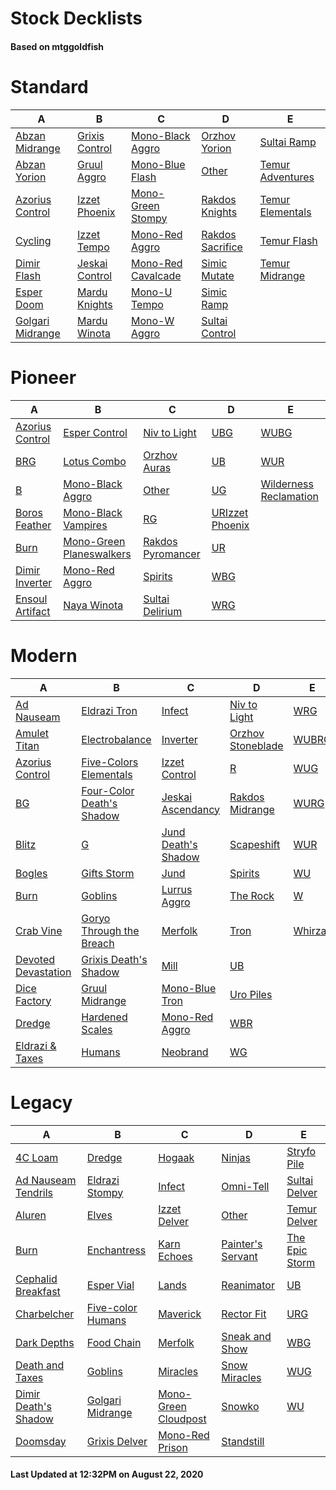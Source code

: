 # Stock Decklists
#### Based on mtggoldfish


# Standard

|                                 A                                  |                               B                                |                                   C                                    |                                 D                                  |                                 E                                  |
|--------------------------------------------------------------------|----------------------------------------------------------------|------------------------------------------------------------------------|--------------------------------------------------------------------|--------------------------------------------------------------------|
|[Abzan Midrange](./mtggoldfish/Standard/decks/Abzan_Midrange.md)    |[Grixis Control](./mtggoldfish/Standard/decks/Grixis_Control.md)|[Mono-Black Aggro](./mtggoldfish/Standard/decks/Mono-Black_Aggro.md)    |[Orzhov Yorion](./mtggoldfish/Standard/decks/Orzhov_Yorion.md)      |[Sultai Ramp](./mtggoldfish/Standard/decks/Sultai_Ramp.md)          |
|[Abzan Yorion](./mtggoldfish/Standard/decks/Abzan_Yorion.md)        |[Gruul Aggro](./mtggoldfish/Standard/decks/Gruul_Aggro.md)      |[Mono-Blue Flash](./mtggoldfish/Standard/decks/Mono-Blue_Flash.md)      |[Other](./mtggoldfish/Standard/decks/Other.md)                      |[Temur Adventures](./mtggoldfish/Standard/decks/Temur_Adventures.md)|
|[Azorius Control](./mtggoldfish/Standard/decks/Azorius_Control.md)  |[Izzet Phoenix](./mtggoldfish/Standard/decks/Izzet_Phoenix.md)  |[Mono-Green Stompy](./mtggoldfish/Standard/decks/Mono-Green_Stompy.md)  |[Rakdos Knights](./mtggoldfish/Standard/decks/Rakdos_Knights.md)    |[Temur Elementals](./mtggoldfish/Standard/decks/Temur_Elementals.md)|
|[Cycling](./mtggoldfish/Standard/decks/Cycling.md)                  |[Izzet Tempo](./mtggoldfish/Standard/decks/Izzet_Tempo.md)      |[Mono-Red Aggro](./mtggoldfish/Standard/decks/Mono-Red_Aggro.md)        |[Rakdos Sacrifice](./mtggoldfish/Standard/decks/Rakdos_Sacrifice.md)|[Temur Flash](./mtggoldfish/Standard/decks/Temur_Flash.md)          |
|[Dimir Flash](./mtggoldfish/Standard/decks/Dimir_Flash.md)          |[Jeskai Control](./mtggoldfish/Standard/decks/Jeskai_Control.md)|[Mono-Red Cavalcade](./mtggoldfish/Standard/decks/Mono-Red_Cavalcade.md)|[Simic Mutate](./mtggoldfish/Standard/decks/Simic_Mutate.md)        |[Temur Midrange](./mtggoldfish/Standard/decks/Temur_Midrange.md)    |
|[Esper Doom](./mtggoldfish/Standard/decks/Esper_Doom.md)            |[Mardu Knights](./mtggoldfish/Standard/decks/Mardu_Knights.md)  |[Mono-U Tempo](./mtggoldfish/Standard/decks/Mono-U_Tempo.md)            |[Simic Ramp](./mtggoldfish/Standard/decks/Simic_Ramp.md)            |                                                                    |
|[Golgari Midrange](./mtggoldfish/Standard/decks/Golgari_Midrange.md)|[Mardu Winota](./mtggoldfish/Standard/decks/Mardu_Winota.md)    |[Mono-W Aggro](./mtggoldfish/Standard/decks/Mono-W_Aggro.md)            |[Sultai Control](./mtggoldfish/Standard/decks/Sultai_Control.md)    |                                                                    |


# Pioneer

|                                A                                |                                         B                                         |                                  C                                  |                                D                                |                                       E                                       |
|-----------------------------------------------------------------|-----------------------------------------------------------------------------------|---------------------------------------------------------------------|-----------------------------------------------------------------|-------------------------------------------------------------------------------|
|[Azorius Control](./mtggoldfish/Pioneer/decks/Azorius_Control.md)|[Esper Control](./mtggoldfish/Pioneer/decks/Esper_Control.md)                      |[Niv to Light](./mtggoldfish/Pioneer/decks/Niv_to_Light.md)          |[UBG](./mtggoldfish/Pioneer/decks/UBG.md)                        |[WUBG](./mtggoldfish/Pioneer/decks/WUBG.md)                                    |
|[BRG](./mtggoldfish/Pioneer/decks/BRG.md)                        |[Lotus Combo](./mtggoldfish/Pioneer/decks/Lotus_Combo.md)                          |[Orzhov Auras](./mtggoldfish/Pioneer/decks/Orzhov_Auras.md)          |[UB](./mtggoldfish/Pioneer/decks/UB.md)                          |[WUR](./mtggoldfish/Pioneer/decks/WUR.md)                                      |
|[B](./mtggoldfish/Pioneer/decks/B.md)                            |[Mono-Black Aggro](./mtggoldfish/Pioneer/decks/Mono-Black_Aggro.md)                |[Other](./mtggoldfish/Pioneer/decks/Other.md)                        |[UG](./mtggoldfish/Pioneer/decks/UG.md)                          |[Wilderness Reclamation](./mtggoldfish/Pioneer/decks/Wilderness_Reclamation.md)|
|[Boros Feather](./mtggoldfish/Pioneer/decks/Boros_Feather.md)    |[Mono-Black Vampires](./mtggoldfish/Pioneer/decks/Mono-Black_Vampires.md)          |[RG](./mtggoldfish/Pioneer/decks/RG.md)                              |[URIzzet Phoenix](./mtggoldfish/Pioneer/decks/URIzzet_Phoenix.md)|                                                                               |
|[Burn](./mtggoldfish/Pioneer/decks/Burn.md)                      |[Mono-Green Planeswalkers](./mtggoldfish/Pioneer/decks/Mono-Green_Planeswalkers.md)|[Rakdos Pyromancer](./mtggoldfish/Pioneer/decks/Rakdos_Pyromancer.md)|[UR](./mtggoldfish/Pioneer/decks/UR.md)                          |                                                                               |
|[Dimir Inverter](./mtggoldfish/Pioneer/decks/Dimir_Inverter.md)  |[Mono-Red Aggro](./mtggoldfish/Pioneer/decks/Mono-Red_Aggro.md)                    |[Spirits](./mtggoldfish/Pioneer/decks/Spirits.md)                    |[WBG](./mtggoldfish/Pioneer/decks/WBG.md)                        |                                                                               |
|[Ensoul Artifact](./mtggoldfish/Pioneer/decks/Ensoul_Artifact.md)|[Naya Winota](./mtggoldfish/Pioneer/decks/Naya_Winota.md)                          |[Sultai Delirium](./mtggoldfish/Pioneer/decks/Sultai_Delirium.md)    |[WRG](./mtggoldfish/Pioneer/decks/WRG.md)                        |                                                                               |


# Modern

|                                   A                                    |                                         B                                          |                                   C                                    |                                 D                                  |                      E                       |
|------------------------------------------------------------------------|------------------------------------------------------------------------------------|------------------------------------------------------------------------|--------------------------------------------------------------------|----------------------------------------------|
|[Ad Nauseam](./mtggoldfish/Modern/decks/Ad_Nauseam.md)                  |[Eldrazi Tron](./mtggoldfish/Modern/decks/Eldrazi_Tron.md)                          |[Infect](./mtggoldfish/Modern/decks/Infect.md)                          |[Niv to Light](./mtggoldfish/Modern/decks/Niv_to_Light.md)          |[WRG](./mtggoldfish/Modern/decks/WRG.md)      |
|[Amulet Titan](./mtggoldfish/Modern/decks/Amulet_Titan.md)              |[Electrobalance](./mtggoldfish/Modern/decks/Electrobalance.md)                      |[Inverter](./mtggoldfish/Modern/decks/Inverter.md)                      |[Orzhov Stoneblade](./mtggoldfish/Modern/decks/Orzhov_Stoneblade.md)|[WUBRG](./mtggoldfish/Modern/decks/WUBRG.md)  |
|[Azorius Control](./mtggoldfish/Modern/decks/Azorius_Control.md)        |[Five-Colors Elementals](./mtggoldfish/Modern/decks/Five-Colors_Elementals.md)      |[Izzet Control](./mtggoldfish/Modern/decks/Izzet_Control.md)            |[R](./mtggoldfish/Modern/decks/R.md)                                |[WUG](./mtggoldfish/Modern/decks/WUG.md)      |
|[BG](./mtggoldfish/Modern/decks/BG.md)                                  |[Four-Color Death's Shadow](./mtggoldfish/Modern/decks/Four-Color_Death's_Shadow.md)|[Jeskai Ascendancy](./mtggoldfish/Modern/decks/Jeskai_Ascendancy.md)    |[Rakdos Midrange](./mtggoldfish/Modern/decks/Rakdos_Midrange.md)    |[WURG](./mtggoldfish/Modern/decks/WURG.md)    |
|[Blitz](./mtggoldfish/Modern/decks/Blitz.md)                            |[G](./mtggoldfish/Modern/decks/G.md)                                                |[Jund Death's Shadow](./mtggoldfish/Modern/decks/Jund_Death's_Shadow.md)|[Scapeshift](./mtggoldfish/Modern/decks/Scapeshift.md)              |[WUR](./mtggoldfish/Modern/decks/WUR.md)      |
|[Bogles](./mtggoldfish/Modern/decks/Bogles.md)                          |[Gifts Storm](./mtggoldfish/Modern/decks/Gifts_Storm.md)                            |[Jund](./mtggoldfish/Modern/decks/Jund.md)                              |[Spirits](./mtggoldfish/Modern/decks/Spirits.md)                    |[WU](./mtggoldfish/Modern/decks/WU.md)        |
|[Burn](./mtggoldfish/Modern/decks/Burn.md)                              |[Goblins](./mtggoldfish/Modern/decks/Goblins.md)                                    |[Lurrus Aggro](./mtggoldfish/Modern/decks/Lurrus_Aggro.md)              |[The Rock](./mtggoldfish/Modern/decks/The_Rock.md)                  |[W](./mtggoldfish/Modern/decks/W.md)          |
|[Crab Vine](./mtggoldfish/Modern/decks/Crab_Vine.md)                    |[Goryo Through the Breach](./mtggoldfish/Modern/decks/Goryo_Through_the_Breach.md)  |[Merfolk](./mtggoldfish/Modern/decks/Merfolk.md)                        |[Tron](./mtggoldfish/Modern/decks/Tron.md)                          |[Whirza](./mtggoldfish/Modern/decks/Whirza.md)|
|[Devoted Devastation](./mtggoldfish/Modern/decks/Devoted_Devastation.md)|[Grixis Death's Shadow](./mtggoldfish/Modern/decks/Grixis_Death's_Shadow.md)        |[Mill](./mtggoldfish/Modern/decks/Mill.md)                              |[UB](./mtggoldfish/Modern/decks/UB.md)                              |                                              |
|[Dice Factory](./mtggoldfish/Modern/decks/Dice_Factory.md)              |[Gruul Midrange](./mtggoldfish/Modern/decks/Gruul_Midrange.md)                      |[Mono-Blue Tron](./mtggoldfish/Modern/decks/Mono-Blue_Tron.md)          |[Uro Piles](./mtggoldfish/Modern/decks/Uro_Piles.md)                |                                              |
|[Dredge](./mtggoldfish/Modern/decks/Dredge.md)                          |[Hardened Scales](./mtggoldfish/Modern/decks/Hardened_Scales.md)                    |[Mono-Red Aggro](./mtggoldfish/Modern/decks/Mono-Red_Aggro.md)          |[WBR](./mtggoldfish/Modern/decks/WBR.md)                            |                                              |
|[Eldrazi & Taxes](./mtggoldfish/Modern/decks/Eldrazi_&_Taxes.md)        |[Humans](./mtggoldfish/Modern/decks/Humans.md)                                      |[Neobrand](./mtggoldfish/Modern/decks/Neobrand.md)                      |[WG](./mtggoldfish/Modern/decks/WG.md)                              |                                              |


# Legacy

|                                    A                                     |                                 B                                  |                                    C                                     |                                 D                                  |                              E                               |
|--------------------------------------------------------------------------|--------------------------------------------------------------------|--------------------------------------------------------------------------|--------------------------------------------------------------------|--------------------------------------------------------------|
|[4C Loam](./mtggoldfish/Legacy/decks/4C_Loam.md)                          |[Dredge](./mtggoldfish/Legacy/decks/Dredge.md)                      |[Hogaak](./mtggoldfish/Legacy/decks/Hogaak.md)                            |[Ninjas](./mtggoldfish/Legacy/decks/Ninjas.md)                      |[Stryfo Pile](./mtggoldfish/Legacy/decks/Stryfo_Pile.md)      |
|[Ad Nauseam Tendrils](./mtggoldfish/Legacy/decks/Ad_Nauseam_Tendrils.md)  |[Eldrazi Stompy](./mtggoldfish/Legacy/decks/Eldrazi_Stompy.md)      |[Infect](./mtggoldfish/Legacy/decks/Infect.md)                            |[Omni-Tell](./mtggoldfish/Legacy/decks/Omni-Tell.md)                |[Sultai Delver](./mtggoldfish/Legacy/decks/Sultai_Delver.md)  |
|[Aluren](./mtggoldfish/Legacy/decks/Aluren.md)                            |[Elves](./mtggoldfish/Legacy/decks/Elves.md)                        |[Izzet Delver](./mtggoldfish/Legacy/decks/Izzet_Delver.md)                |[Other](./mtggoldfish/Legacy/decks/Other.md)                        |[Temur Delver](./mtggoldfish/Legacy/decks/Temur_Delver.md)    |
|[Burn](./mtggoldfish/Legacy/decks/Burn.md)                                |[Enchantress](./mtggoldfish/Legacy/decks/Enchantress.md)            |[Karn Echoes](./mtggoldfish/Legacy/decks/Karn_Echoes.md)                  |[Painter's Servant](./mtggoldfish/Legacy/decks/Painter's_Servant.md)|[The Epic Storm](./mtggoldfish/Legacy/decks/The_Epic_Storm.md)|
|[Cephalid Breakfast](./mtggoldfish/Legacy/decks/Cephalid_Breakfast.md)    |[Esper Vial](./mtggoldfish/Legacy/decks/Esper_Vial.md)              |[Lands](./mtggoldfish/Legacy/decks/Lands.md)                              |[Reanimator](./mtggoldfish/Legacy/decks/Reanimator.md)              |[UB](./mtggoldfish/Legacy/decks/UB.md)                        |
|[Charbelcher](./mtggoldfish/Legacy/decks/Charbelcher.md)                  |[Five-color Humans](./mtggoldfish/Legacy/decks/Five-color_Humans.md)|[Maverick](./mtggoldfish/Legacy/decks/Maverick.md)                        |[Rector Fit](./mtggoldfish/Legacy/decks/Rector_Fit.md)              |[URG](./mtggoldfish/Legacy/decks/URG.md)                      |
|[Dark Depths](./mtggoldfish/Legacy/decks/Dark_Depths.md)                  |[Food Chain](./mtggoldfish/Legacy/decks/Food_Chain.md)              |[Merfolk](./mtggoldfish/Legacy/decks/Merfolk.md)                          |[Sneak and Show](./mtggoldfish/Legacy/decks/Sneak_and_Show.md)      |[WBG](./mtggoldfish/Legacy/decks/WBG.md)                      |
|[Death and Taxes](./mtggoldfish/Legacy/decks/Death_and_Taxes.md)          |[Goblins](./mtggoldfish/Legacy/decks/Goblins.md)                    |[Miracles](./mtggoldfish/Legacy/decks/Miracles.md)                        |[Snow Miracles](./mtggoldfish/Legacy/decks/Snow_Miracles.md)        |[WUG](./mtggoldfish/Legacy/decks/WUG.md)                      |
|[Dimir Death's Shadow](./mtggoldfish/Legacy/decks/Dimir_Death's_Shadow.md)|[Golgari Midrange](./mtggoldfish/Legacy/decks/Golgari_Midrange.md)  |[Mono-Green Cloudpost](./mtggoldfish/Legacy/decks/Mono-Green_Cloudpost.md)|[Snowko](./mtggoldfish/Legacy/decks/Snowko.md)                      |[WU](./mtggoldfish/Legacy/decks/WU.md)                        |
|[Doomsday](./mtggoldfish/Legacy/decks/Doomsday.md)                        |[Grixis Delver](./mtggoldfish/Legacy/decks/Grixis_Delver.md)        |[Mono-Red Prison](./mtggoldfish/Legacy/decks/Mono-Red_Prison.md)          |[Standstill](./mtggoldfish/Legacy/decks/Standstill.md)              |                                                              |



#### Last Updated at 12:32PM on August 22, 2020